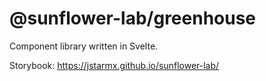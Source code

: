 # @sunflower-lab/greenhouse

Component library written in Svelte.

Storybook: https://jstarmx.github.io/sunflower-lab/
